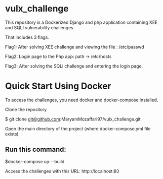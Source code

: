 # vulx_challenge

This repository is a Dockerized Django and php application containing XEE and SQLI vulnerability challenges.

That includes 3 flags.

Flag1: After solving XEE challenge and viewing the file : /etc/passwd

Flag2: Login page to the Php app: path -> /etc/hosts

Flag3: After solving the SQLi challenge and entering the login page.


# Quick Start Using Docker


To access the challenges, you need docker and docker-compose installed. 

Clone the repository

$ git clone git@github.com:MaryamMozaffari97/vulx_challenge.git

Open the main directory of the project (where docker-compose.yml file exists)

## Run this command:

$docker-compose up --build

Access the challenges with this URL: http://localhost:80
